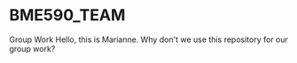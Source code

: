 # BME590_TEAM
Group Work
Hello, this is Marianne. Why don't we use this repository for our group work? 
